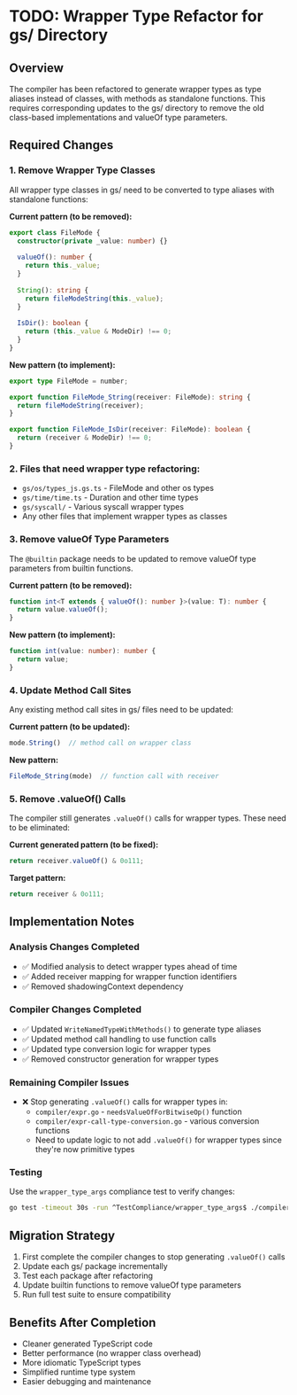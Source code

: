 # TODO: Wrapper Type Refactor for gs/ Directory

## Overview
The compiler has been refactored to generate wrapper types as type aliases instead of classes, with methods as standalone functions. This requires corresponding updates to the gs/ directory to remove the old class-based implementations and valueOf type parameters.

## Required Changes

### 1. Remove Wrapper Type Classes
All wrapper type classes in gs/ need to be converted to type aliases with standalone functions:

**Current pattern (to be removed):**
```typescript
export class FileMode {
  constructor(private _value: number) {}
  
  valueOf(): number {
    return this._value;
  }
  
  String(): string {
    return fileModeString(this._value);
  }
  
  IsDir(): boolean {
    return (this._value & ModeDir) !== 0;
  }
}
```

**New pattern (to implement):**
```typescript
export type FileMode = number;

export function FileMode_String(receiver: FileMode): string {
  return fileModeString(receiver);
}

export function FileMode_IsDir(receiver: FileMode): boolean {
  return (receiver & ModeDir) !== 0;
}
```

### 2. Files that need wrapper type refactoring:
- `gs/os/types_js.gs.ts` - FileMode and other os types
- `gs/time/time.ts` - Duration and other time types
- `gs/syscall/` - Various syscall wrapper types
- Any other files that implement wrapper types as classes

### 3. Remove valueOf Type Parameters
The `@builtin` package needs to be updated to remove valueOf type parameters from builtin functions.

**Current pattern (to be removed):**
```typescript
function int<T extends { valueOf(): number }>(value: T): number {
  return value.valueOf();
}
```

**New pattern (to implement):**
```typescript
function int(value: number): number {
  return value;
}
```

### 4. Update Method Call Sites
Any existing method call sites in gs/ files need to be updated:

**Current pattern (to be updated):**
```typescript
mode.String()  // method call on wrapper class
```

**New pattern:**
```typescript
FileMode_String(mode)  // function call with receiver
```

### 5. Remove .valueOf() Calls
The compiler still generates `.valueOf()` calls for wrapper types. These need to be eliminated:

**Current generated pattern (to be fixed):**
```typescript
return receiver.valueOf() & 0o111;
```

**Target pattern:**
```typescript
return receiver & 0o111;
```

## Implementation Notes

### Analysis Changes Completed
- ✅ Modified analysis to detect wrapper types ahead of time
- ✅ Added receiver mapping for wrapper function identifiers
- ✅ Removed shadowingContext dependency

### Compiler Changes Completed
- ✅ Updated `WriteNamedTypeWithMethods()` to generate type aliases
- ✅ Updated method call handling to use function calls
- ✅ Updated type conversion logic for wrapper types
- ✅ Removed constructor generation for wrapper types

### Remaining Compiler Issues
- ❌ Stop generating `.valueOf()` calls for wrapper types in:
  - `compiler/expr.go` - `needsValueOfForBitwiseOp()` function
  - `compiler/expr-call-type-conversion.go` - various conversion functions
  - Need to update logic to not add `.valueOf()` for wrapper types since they're now primitive types

### Testing
Use the `wrapper_type_args` compliance test to verify changes:
```bash
go test -timeout 30s -run ^TestCompliance/wrapper_type_args$ ./compiler
```

## Migration Strategy
1. First complete the compiler changes to stop generating `.valueOf()` calls
2. Update each gs/ package incrementally 
3. Test each package after refactoring
4. Update builtin functions to remove valueOf type parameters
5. Run full test suite to ensure compatibility

## Benefits After Completion
- Cleaner generated TypeScript code
- Better performance (no wrapper class overhead)
- More idiomatic TypeScript types
- Simplified runtime type system
- Easier debugging and maintenance 